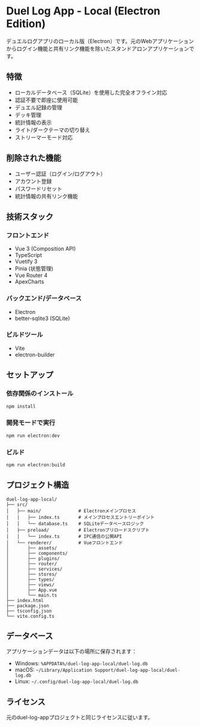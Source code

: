 # Duel Log App - Local (Electron Edition)

デュエルログアプリのローカル版（Electron）です。元のWebアプリケーションからログイン機能と共有リンク機能を除いたスタンドアロンアプリケーションです。

## 特徴

- ローカルデータベース（SQLite）を使用した完全オフライン対応
- 認証不要で即座に使用可能
- デュエル記録の管理
- デッキ管理
- 統計情報の表示
- ライト/ダークテーマの切り替え
- ストリーマーモード対応

## 削除された機能

- ユーザー認証（ログイン/ログアウト）
- アカウント登録
- パスワードリセット
- 統計情報の共有リンク機能

## 技術スタック

### フロントエンド
- Vue 3 (Composition API)
- TypeScript
- Vuetify 3
- Pinia (状態管理)
- Vue Router 4
- ApexCharts

### バックエンド/データベース
- Electron
- better-sqlite3 (SQLite)

### ビルドツール
- Vite
- electron-builder

## セットアップ

### 依存関係のインストール

```bash
npm install
```

### 開発モードで実行

```bash
npm run electron:dev
```

### ビルド

```bash
npm run electron:build
```

## プロジェクト構造

```
duel-log-app-local/
├── src/
│   ├── main/              # Electronメインプロセス
│   │   ├── index.ts       # メインプロセスエントリーポイント
│   │   └── database.ts    # SQLiteデータベースロジック
│   ├── preload/           # Electronプリロードスクリプト
│   │   └── index.ts       # IPC通信の公開API
│   └── renderer/          # Vueフロントエンド
│       ├── assets/
│       ├── components/
│       ├── plugins/
│       ├── router/
│       ├── services/
│       ├── stores/
│       ├── types/
│       ├── views/
│       ├── App.vue
│       └── main.ts
├── index.html
├── package.json
├── tsconfig.json
└── vite.config.ts
```

## データベース

アプリケーションデータは以下の場所に保存されます：
- Windows: `%APPDATA%/duel-log-app-local/duel-log.db`
- macOS: `~/Library/Application Support/duel-log-app-local/duel-log.db`
- Linux: `~/.config/duel-log-app-local/duel-log.db`

## ライセンス

元のduel-log-appプロジェクトと同じライセンスに従います。
